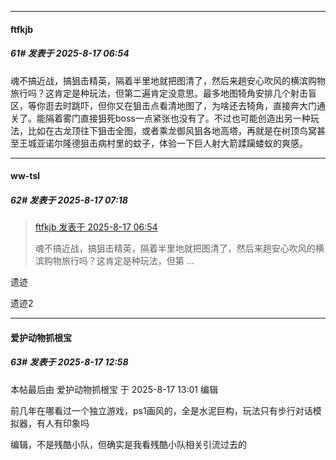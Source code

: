 ﻿
*****

####  ftfkjb  
##### 61#       发表于 2025-8-17 06:54

魂不搞近战，搞狙击精英，隔着半里地就把图清了，然后来趟安心吹风的横滨购物旅行吗？这肯定是种玩法，但第二遍肯定没意思。最多地图犄角安排几个射击盲区，等你逛去时跳吓，但你又在狙击点看清地图了，为啥还去犄角，直接奔大门通关了。能隔着雾门直接狙死boss一点紧张也没有了。不过也可能创造出另一种玩法，比如在古龙顶往下狙击全图，或者乘龙御风狙各地高塔，再就是在树顶鸟窝甚至王城亚诺尔隆德狙击病村里的蚊子，体验一下巨人射大箭蹂躏蝼蚁的爽感。


*****

####  ww-tsl  
##### 62#       发表于 2025-8-17 07:18

<blockquote><a href="httphttps://stage1st.com/2b/forum.php?mod=redirect&amp;goto=findpost&amp;pid=68277020&amp;ptid=1940053" target="_blank">ftfkjb 发表于 2025-8-17 06:54</a>

魂不搞近战，搞狙击精英，隔着半里地就把图清了，然后来趟安心吹风的横滨购物旅行吗？这肯定是种玩法，但第 ...</blockquote>
遗迹

遗迹2


*****

####  爱护动物抓根宝  
##### 63#       发表于 2025-8-17 12:58

 本帖最后由 爱护动物抓根宝 于 2025-8-17 13:01 编辑 

前几年在哪看过一个独立游戏，ps1画风的，全是水泥巨构，玩法只有步行对话模拟器，有人有印象吗

编辑，不是残酷小队，但确实是我看残酷小队相关引流过去的

